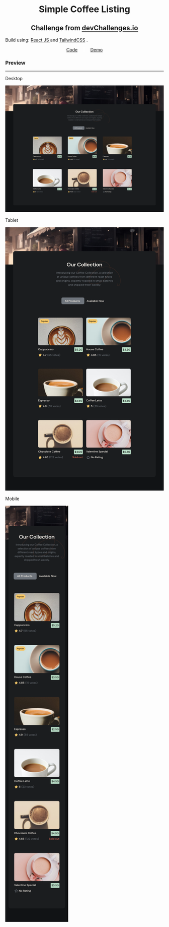 <h1 style="text-align:center">Simple Coffee Listing</h1>
<h2 style="text-align:center">Challenge from <a href="https://devchallenges.io/challenge/45">devChallenges.io</a></h2>

<p>Build using: <a href="https://react.dev/" target="_blank">React JS </a>and <a href="https://tailwindcss.com/" target="_blank">TailwindCSS</a> .</p>

<div style="display:flex; justify-content:center; gap:20px">
    <a href="https://github.com/sreehariv-code/simple-coffee-listing">Code</a>
    <div style="width:1px;background:#fff"></div>
    <a href="https://simple-coffee-listing-omega.vercel.app/" target="_blank">Demo</a>
</div>

<h3>Preview</h3>
<hr>
<p>Desktop</p>
<img src="./screenshots/desktop.png" />
<p>Tablet</p>
<img src="./screenshots/tablet.png" />
<p>Mobile</p>
<img src="./screenshots/mobile.png" width=200 style="margin-left:auto;margin-right:auto">
